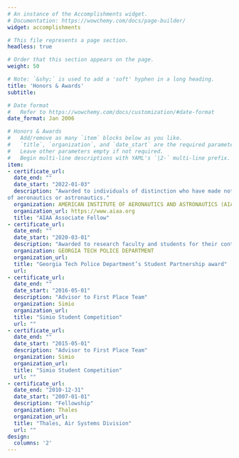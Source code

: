 ```yaml
---
# An instance of the Accomplishments widget.
# Documentation: https://wowchemy.com/docs/page-builder/
widget: accomplishments

# This file represents a page section.
headless: true

# Order that this section appears on the page.
weight: 50

# Note: `&shy;` is used to add a 'soft' hyphen in a long heading.
title: 'Honors & Awards'
subtitle:

# Date format
#   Refer to https://wowchemy.com/docs/customization/#date-format
date_format: Jan 2006

# Honors & Awards
#   Add/remove as many `item` blocks below as you like.
#   `title`, `organization`, and `date_start` are the required parameters.
#   Leave other parameters empty if not required.
#   Begin multi-line descriptions with YAML's `|2-` multi-line prefix.
item:
- certificate_url: 
  date_end: ""
  date_start: "2022-01-03"
  description: "Awarded to individuals of distinction who have made notable and valuable contributions to the arts, sciences, or technology
of aeronautics or astronautics."
  organization: AMERICAN INSTITUTE OF AERONAUTICS AND ASTRONAUTICS (AIAA)
  organization_url: https://www.aiaa.org
  title: "AIAA Associate Fellow"
- certificate_url: 
  date_end: ""
  date_start: "2020-03-01"
  description: "Awarded to research faculty and students for their contributions to a safer campus by ASDL’s Grand Challenge team."
  organization: GEORGIA TECH POLICE DEPARTMENT
  organization_url: 
  title: "Georgia Tech Police Department’s Student Partnership award"
  url: 
- certificate_url: 
  date_end: ""
  date_start: "2016-05-01"
  description: "Advisor to First Place Team"
  organization: Simio
  organization_url: 
  title: "Simio Student Competition"
  url: ""
- certificate_url: 
  date_end: ""
  date_start: "2015-05-01"
  description: "Advisor to First Place Team"
  organization: Simio
  organization_url: 
  title: "Simio Student Competition"
  url: ""
- certificate_url: 
  date_end: "2010-12-31"
  date_start: "2007-01-01"
  description: "Fellowship"
  organization: Thales
  organization_url: 
  title: "Thales, Air Systems Division"
  url: ""
design:
  columns: '2' 
---
```

